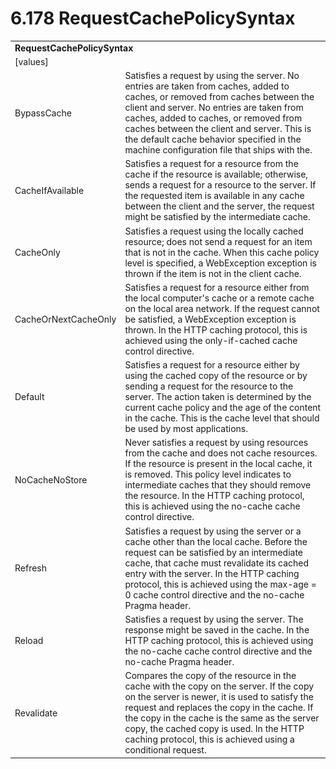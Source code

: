 <html dir="LTR" xmlns:mshelp="http://msdn.microsoft.com/mshelp" xmlns:ddue="http://ddue.schemas.microsoft.com/authoring/2003/5" xmlns:xlink="http://www.w3.org/1999/xlink" xmlns:tool="http://www.microsoft.com/tooltip">

<body>
 <input type="hidden" id="userDataCache" class="userDataStyle">
 <input type="hidden" id="hiddenScrollOffset">
 <img id="dropDownImage" style="display:none; height:0; width:0;" src="../local/drpdown.gif">
 <img id="dropDownHoverImage" style="display:none; height:0; width:0;" src="../local/drpdown_orange.gif">
 <img id="collapseImage" style="display:none; height:0; width:0;" src="../local/collapse.gif">
 <img id="expandImage" style="display:none; height:0; width:0;" src="../local/exp.gif">
 <img id="collapseAllImage" style="display:none; height:0; width:0;" src="../local/collall.gif">
 <img id="expandAllImage" style="display:none; height:0; width:0;" src="../local/expall.gif">
 <img id="copyImage" style="display:none; height:0; width:0;" src="../local/copycode.gif">
 <img id="copyHoverImage" style="display:none; height:0; width:0;" src="../local/copycodeHighlight.gif">
 <div id="header"><h1 class="heading">6.178 RequestCachePolicySyntax</h1></div>

 <div id="mainSection">
 <div id="mainBody">
 <div id="allHistory" class="saveHistory" onsave="saveAll()" onload="loadAll()"></div>
 <p xmlns:wsd="http://wsdev.schemas.microsoft.com/authoring/2008/2" xmlns:msxsl="urn:schemas-microsoft-com:xslt" xmlns:script="urn:script" xmlns:build="urn:build">
 </p>
 <div id="sectionSection0" class="section" name="collapseableSection">
 <content xmlns="http://ddue.schemas.microsoft.com/authoring/2003/5" xmlns:wsd="http://wsdev.schemas.microsoft.com/authoring/2008/2" xmlns:msxsl="urn:schemas-microsoft-com:xslt" xmlns:script="urn:script" xmlns:build="urn:build">
 </content>
 </div>
 <div id="sectionSection1" class="section" name="collapseableSection">
 <content xmlns="http://ddue.schemas.microsoft.com/authoring/2003/5" xmlns:wsd="http://wsdev.schemas.microsoft.com/authoring/2008/2" xmlns:msxsl="urn:schemas-microsoft-com:xslt" xmlns:script="urn:script" xmlns:build="urn:build">
 <table class="ProtocolAuthoredTable" xmlns="">
 <tr><td colspan="2">
 <b>
RequestCachePolicySyntax </b>
 </td>
 </tr>
 <tr><td><div class="indent0">[values]</div></td>
 <td> </td>
 </tr>
 <tr><td><div class="indent2">BypassCache</div></td>
 <td>Satisfies a request by using the server. No entries are taken from caches, added to caches, or removed from caches between the client and server. No entries are taken from caches, added to caches, or removed from caches between the client and server. This is the default cache behavior specified in the machine configuration file that ships with the. </td>
 </tr>
 <tr><td><div class="indent2">CacheIfAvailable</div></td>
 <td>Satisfies a request for a resource from the cache if the resource is available; otherwise, sends a request for a resource to the server. If the requested item is available in any cache between the client and the server, the request might be satisfied by the intermediate cache. </td>
 </tr>
 <tr><td><div class="indent2">CacheOnly</div></td>
 <td>Satisfies a request using the locally cached resource; does not send a request for an item that is not in the cache. When this cache policy level is specified, a WebException exception is thrown if the item is not in the client cache. </td>
 </tr>
 <tr><td><div class="indent2">CacheOrNextCacheOnly</div></td>
 <td>Satisfies a request for a resource either from the local computer's cache or a remote cache on the local area network. If the request cannot be satisfied, a WebException exception is thrown. In the HTTP caching protocol, this is achieved using the only-if-cached cache control directive. </td>
 </tr>
 <tr><td><div class="indent2">Default</div></td>
 <td>Satisfies a request for a resource either by using the cached copy of the resource or by sending a request for the resource to the server. The action taken is determined by the current cache policy and the age of the content in the cache. This is the cache level that should be used by most applications. </td>
 </tr>
 <tr><td><div class="indent2">NoCacheNoStore</div></td>
 <td>Never satisfies a request by using resources from the cache and does not cache resources. If the resource is present in the local cache, it is removed. This policy level indicates to intermediate caches that they should remove the resource. In the HTTP caching protocol, this is achieved using the no-cache cache control directive. </td>
 </tr>
 <tr><td><div class="indent2">Refresh</div></td>
 <td>Satisfies a request by using the server or a cache other than the local cache. Before the request can be satisfied by an intermediate cache, that cache must revalidate its cached entry with the server. In the HTTP caching protocol, this is achieved using the max-age = 0 cache control directive and the no-cache Pragma header. </td>
 </tr>
 <tr><td><div class="indent2">Reload</div></td>
 <td>Satisfies a request by using the server. The response might be saved in the cache. In the HTTP caching protocol, this is achieved using the no-cache cache control directive and the no-cache Pragma header. </td>
 </tr>
 <tr><td><div class="indent2">Revalidate</div></td>
 <td>Compares the copy of the resource in the cache with the copy on the server. If the copy on the server is newer, it is used to satisfy the request and replaces the copy in the cache. If the copy in the cache is the same as the server copy, the cached copy is used. In the HTTP caching protocol, this is achieved using a conditional request. </td>
 </tr>
</table>
 </content>
 </div>
 <!--[if gte IE 5]>
 <tool:tip element="languageFilterToolTip" avoidmouse="false"/>
 <![endif]-->
 </div>
 <a name="feedback"></a><span></span>
 </div>
</body></html>
